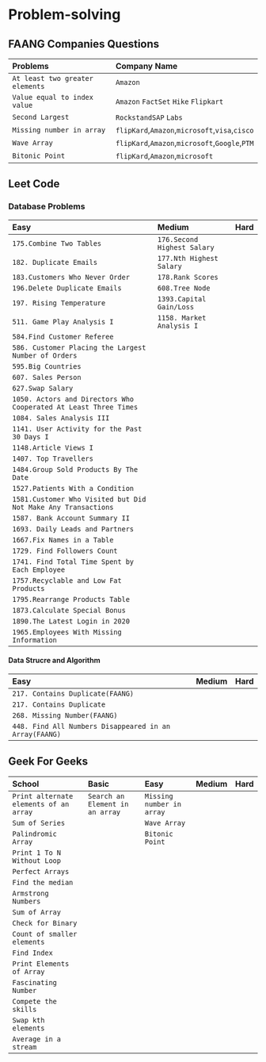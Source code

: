 # Problem-solving

## FAANG Companies Questions
| Problems                        | Company Name                                   |
|:--------------------------------|:-----------------------------------------------|
| `At least two greater elements` | `Amazon`                                       |
| `Value equal to index value`    | `Amazon` `FactSet` `Hike` `Flipkart`           |
| `Second Largest`                | `RockstandSAP` `Labs`                          |
 | `Missing number in array`       | `flipKard`,`Amazon`,`microsoft`,`visa`,`cisco` |
 | `Wave Array`                    | `flipKard`,`Amazon`,`microsoft`,`Google`,`PTM` |
 | `Bitonic Point`                 | `flipKard`,`Amazon`,`microsoft`                |

## Leet Code

### Database Problems
 
  |Easy|Medium| Hard |
  |:-----------------|:-----|:---------|
  |`175.Combine Two Tables`| `176.Second Highest Salary` ||     |
  |`182. Duplicate Emails`|`177.Nth Highest Salary` ||     |
  |`183.Customers Who Never Order`|`178.Rank Scores`||     |
  |`196.Delete Duplicate Emails`|`608.Tree Node`||     |
  |`197. Rising Temperature`|`1393.Capital Gain/Loss`||     |
  |`511. Game Play Analysis I`| `1158. Market Analysis I` ||     |
  |`584.Find Customer Referee` |  |      |
  |`586. Customer Placing the Largest Number of Orders`|||     |     |
  |`595.Big Countries` |||     |     |
  |`607. Sales Person`|||     |     |
  |`627.Swap Salary` |||     |     |
  |`1050. Actors and Directors Who Cooperated At Least Three Times`|||     |     |
  |`1084. Sales Analysis III`|||     |     |
  |`1141. User Activity for the Past 30 Days I`|||     |     |
  |`1148.Article Views I `|||     |     |
  |`1407. Top Travellers`|||     |     |
  |`1484.Group Sold Products By The Date`|||     |     |
  |`1527.Patients With a Condition `|||     |     |
  |`1581.Customer Who Visited but Did Not Make Any Transactions` |||     |     |
  |`1587. Bank Account Summary II`|||     |     |
  |`1693. Daily Leads and Partners`|||     |     |
  |`1667.Fix Names in a Table` |||     |     |
  |`1729. Find Followers Count`|||     |     |
  |`1741. Find Total Time Spent by Each Employee`|||     |     |
  |`1757.Recyclable and Low Fat Products` |||     |     |
  |`1795.Rearrange Products Table` |||     |     |
  |`1873.Calculate Special Bonus`|||     |     |
  |`1890.The Latest Login in 2020`|||     |     |
  |`1965.Employees With Missing Information`|||     |     |

#### Data Strucre and Algorithm

  |Easy|Medium|Hard|
  |:-----|:-----|:---|
  |`217. Contains Duplicate(FAANG)`|||
  |`217. Contains Duplicate`|||
  |`268. Missing Number(FAANG)`|||
  |`448. Find All Numbers Disappeared in an Array(FAANG)`|||

 ## Geek For Geeks
 |School| Basic                                | Easy                      |Medium| Hard |
 |:-----|:----|:-----|:-----|:-----|
 |`Print alternate elements of an array`| `Search an Element in an array`      | `Missing number in array` |||
 |`Sum of Series`|| `Wave Array`                         |||
 |`Palindromic Array`|| `Bitonic Point`                      |||
 |`Print 1 To N Without Loop`|||||
 |`Perfect Arrays`|||||
 |`Find the median`|||||
 |`Armstrong Numbers`|||||
 |`Sum of Array`|||||
 |`Check for Binary`|||||
 |`Count of smaller elements`|||||
 |`Find Index`|||||
 |`Print Elements of Array`|||||
 |`Fascinating Number`|||||
 |`Compete the skills`|||||
 |`Swap kth elements`|||||
 |`Average in a stream`|||||



